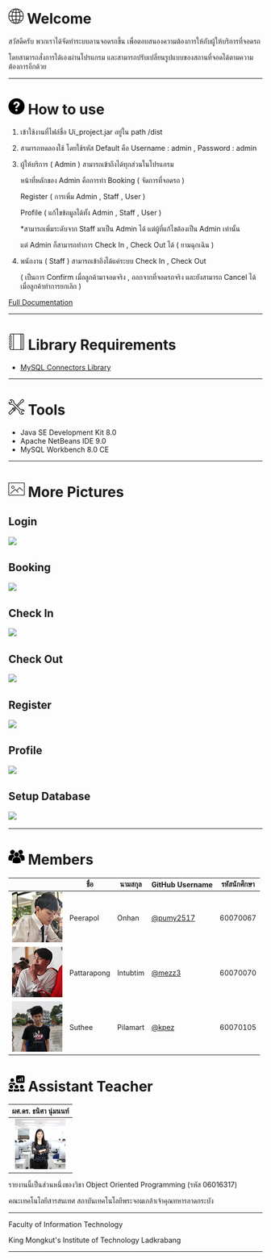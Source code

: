# ![](/images/internet.png) Welcome
สวัสดีครับ พวกเราได้จัดทำระบบลานจอดรถขึ้น เพื่อตอบสนองความต้องการให้กับผู้ให้บริการที่จอดรถ

โดยสามารถสั่งการได้เองผ่านโปรแกรม และสามารถปรับเปลี่ยนรูปแบบของสถานที่จอดได้ตามความต้องการอีกด้วย

---

# ![](images/help.png) How to use
1.	เข้าใช้งานที่ไฟล์ชื่อ Ui_project.jar อยู่ใน path /dist

2.	สามารถทดลองใช้ โดยใช้รหัส Default คือ Username : admin , Password : admin

3.	ผู้ให้บริการ ( Admin ) สามารถเข้าถึงได้ทุกส่วนในโปรแกรม

	หน้าที่หลักของ Admin คือการทำ Booking ( จัดการที่จอดรถ )
	
	Register ( การเพิ่ม Admin , Staff , User )
	
	Profile ( แก้ไขข้อมูลได้ทั้ง Admin , Staff , User )
	
	*สามารถเพิ่มระดับจาก Staff มาเป็น Admin ได้ แต่ผู้ที่แก้ไขต้องเป็น Admin เท่านั้น
	
	แต่ Admin ก็สามารถทำการ Check In , Check Out ได้ ( ยามฉุกเฉิน )
	
4.	พนักงาน ( Staff ) สามารถเข้าถึงได้แค่ระบบ Check In , Check Out

	( เป็นการ Confirm เมื่อลูกค้ามาจอดจริง , ออกจากที่จอดรถจริง และยังสามารถ Cancel ได้เมื่อลูกค้าทำการยกเลิก )

[Full Documentation](https://github.com/compro-itkmitl/Automatic-Plants-Watering-System/wiki)

---

# ![](images/notebook.png) Library Requirements
* [MySQL Connectors Library](https://github.com/mysql/mysql-connector-j)

---

# ![](images/tools.png) Tools
* Java SE Development Kit 8.0
* Apache NetBeans IDE 9.0
* MySQL Workbench 8.0 CE

---

# ![](images/picture.png) More Pictures

## Login
![](images/login.png)

## Booking
![](images/booking.png)

## Check In
![](images/check_in.png)

## Check Out
![](images/check_out.png)

## Register
![](images/register.png)

## Profile
![](images/profile.png)

## Setup Database
![](images/setup_db.png)

---

# ![](images/member.png) Members
|  |ชื่อ|นามสกุล|GitHub Username|รหัสนักศึกษา|
|:-:|--|------|---------------|---------|
|![](images/profile_peerapol.png)|Peerapol|Onhan|[@pumy2517](https://github.com/pumy2517)|60070067|
|![](images/profile_pattarapong.png)|Pattarapong|Intubtim|[@mezz3](https://github.com/mezz3)|60070070|
|![](images/profile_suthee.png)|Suthee|Pilamart|[@kpez](https://github.com/kpez)|60070105|

# ![](images/teacher.png) Assistant Teacher
|ผศ.ดร. ธนิศา นุ่มนนท์|
|:-:|
|![](images/aj_thanisa.png)

รายงานนี้เป็นส่วนหนึ่งของวิชา Object Oriented Programming (รหัส 06016317)

คณะเทคโนโลยีสารสนเทศ สถาบันเทคโนโลยีพระจอมเกล้าเจ้าคุณทหารลาดกระบัง

---

Faculty of Information Technology

King Mongkut's Institute of Technology Ladkrabang

---
